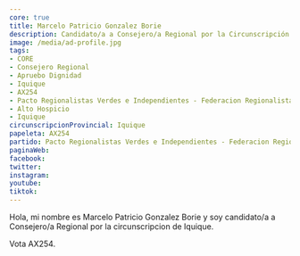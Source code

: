 ```yaml
---
core: true
title: Marcelo Patricio Gonzalez Borie
description: Candidato/a a Consejero/a Regional por la Circunscripción de Iquique
image: /media/ad-profile.jpg
tags:
- CORE
- Consejero Regional
- Apruebo Dignidad
- Iquique
- AX254
- Pacto Regionalistas Verdes e Independientes - Federacion Regionalista Verde Social - Partido Republicano De Chile
- Alto Hospicio
- Iquique
circunscripcionProvincial: Iquique
papeleta: AX254
partido: Pacto Regionalistas Verdes e Independientes - Federacion Regionalista Verde Social - Partido Republicano De Chile
paginaWeb:
facebook:
twitter:
instagram:
youtube:
tiktok:
---
```

Hola, mi nombre es Marcelo Patricio Gonzalez Borie y soy candidato/a a Consejero/a Regional por la circunscripcion de Iquique.

Vota AX254.